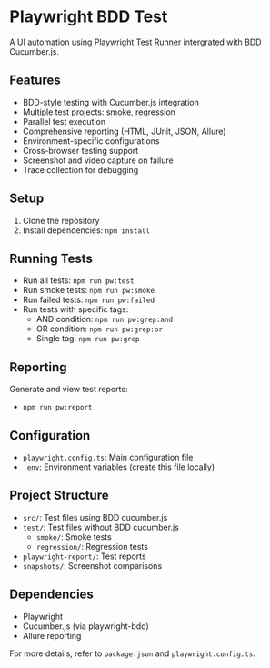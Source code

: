 # Playwright BDD Test

A UI automation using Playwright Test Runner intergrated with BDD Cucumber.js.

## Features

- BDD-style testing with Cucumber.js integration
- Multiple test projects: smoke, regression
- Parallel test execution
- Comprehensive reporting (HTML, JUnit, JSON, Allure)
- Environment-specific configurations
- Cross-browser testing support
- Screenshot and video capture on failure
- Trace collection for debugging

## Setup

1. Clone the repository
2. Install dependencies: `npm install`

## Running Tests

- Run all tests: `npm run pw:test`
- Run smoke tests: `npm run pw:smoke`
- Run failed tests: `npm run pw:failed`
- Run tests with specific tags:
  - AND condition: `npm run pw:grep:and`
  - OR condition: `npm run pw:grep:or`
  - Single tag: `npm run pw:grep`

## Reporting

Generate and view test reports:
- `npm run pw:report`

## Configuration

- `playwright.config.ts`: Main configuration file
- `.env`: Environment variables (create this file locally)

## Project Structure
- `src/`: Test files using BDD cucumber.js
- `test/`: Test files without BDD cucumber.js
  - `smoke/`: Smoke tests
  - `regression/`: Regression tests
- `playwright-report/`: Test reports
- `snapshots/`: Screenshot comparisons

## Dependencies

- Playwright
- Cucumber.js (via playwright-bdd)
- Allure reporting

For more details, refer to `package.json` and `playwright.config.ts`.
